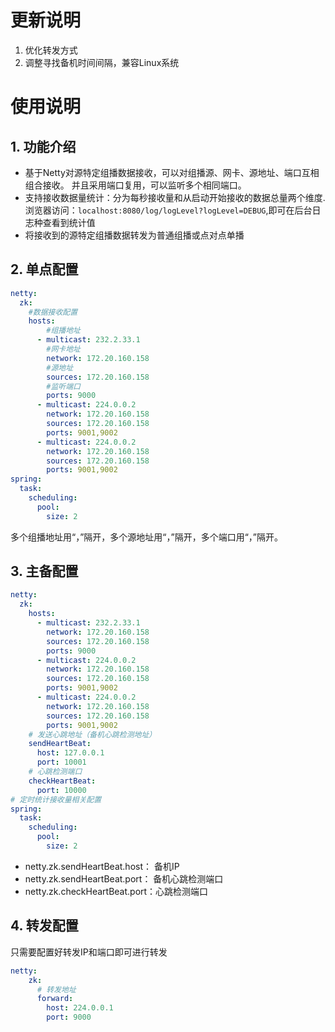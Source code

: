 # 更新说明
1. 优化转发方式
2. 调整寻找备机时间间隔，兼容Linux系统
# 使用说明
## 1. 功能介绍
- 基于Netty对源特定组播数据接收，可以对组播源、网卡、源地址、端口互相组合接收。
并且采用端口复用，可以监听多个相同端口。
- 支持接收数据量统计：分为每秒接收量和从启动开始接收的数据总量两个维度.
浏览器访问：`localhost:8080/log/logLevel?logLevel=DEBUG`,即可在后台日志种查看到统计值
- 将接收到的源特定组播数据转发为普通组播或点对点单播
## 2. 单点配置
```yaml
netty:
  zk:
    #数据接收配置
    hosts:
        #组播地址
      - multicast: 232.2.33.1
        #网卡地址
        network: 172.20.160.158
        #源地址
        sources: 172.20.160.158
        #监听端口
        ports: 9000
      - multicast: 224.0.0.2
        network: 172.20.160.158
        sources: 172.20.160.158
        ports: 9001,9002
      - multicast: 224.0.0.2
        network: 172.20.160.158
        sources: 172.20.160.158
        ports: 9001,9002
spring:
  task:
    scheduling:
      pool:
        size: 2
```
多个组播地址用“，”隔开，多个源地址用“，”隔开，多个端口用“，”隔开。
## 3. 主备配置
```yaml
netty:
  zk:
    hosts:
      - multicast: 232.2.33.1
        network: 172.20.160.158
        sources: 172.20.160.158
        ports: 9000
      - multicast: 224.0.0.2
        network: 172.20.160.158
        sources: 172.20.160.158
        ports: 9001,9002
      - multicast: 224.0.0.2
        network: 172.20.160.158
        sources: 172.20.160.158
        ports: 9001,9002
    # 发送心跳地址（备机心跳检测地址）
    sendHeartBeat:
      host: 127.0.0.1
      port: 10001
    # 心跳检测端口
    checkHeartBeat:
      port: 10000
# 定时统计接收量相关配置
spring:
  task:
    scheduling:
      pool:
        size: 2
```
- netty.zk.sendHeartBeat.host： 备机IP
- netty.zk.sendHeartBeat.port： 备机心跳检测端口
- netty.zk.checkHeartBeat.port：心跳检测端口
## 4. 转发配置
只需要配置好转发IP和端口即可进行转发
```yaml
netty:
    zk:
      # 转发地址
      forward:
        host: 224.0.0.1
        port: 9000
```
